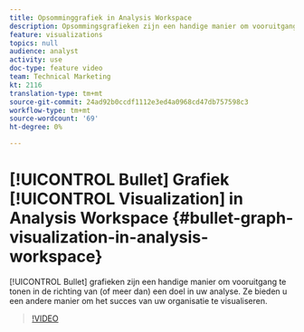 ```yaml
---
title: Opsomminggrafiek in Analysis Workspace
description: Opsommingsgrafieken zijn een handige manier om vooruitgang te tonen in de richting van (of meer dan) een doel in uw analyse. Ze bieden u een andere manier om het succes van uw organisatie te visualiseren.
feature: visualizations
topics: null
audience: analyst
activity: use
doc-type: feature video
team: Technical Marketing
kt: 2116
translation-type: tm+mt
source-git-commit: 24ad92b0ccdf1112e3ed4a0968cd47db757598c3
workflow-type: tm+mt
source-wordcount: '69'
ht-degree: 0%

---
```



# [!UICONTROL Bullet] Grafiek [!UICONTROL Visualization] in Analysis Workspace {#bullet-graph-visualization-in-analysis-workspace}

[!UICONTROL Bullet] grafieken zijn een handige manier om vooruitgang te tonen in de richting van (of meer dan) een doel in uw analyse. Ze bieden u een andere manier om het succes van uw organisatie te visualiseren.

>[!VIDEO](https://video.tv.adobe.com/v/23989/?quality=12)
